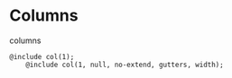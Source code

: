 # Columns
columns
<pre><code>@include col(1); 
    @include col(1, null, no-extend, gutters, width); 
</code></pre>